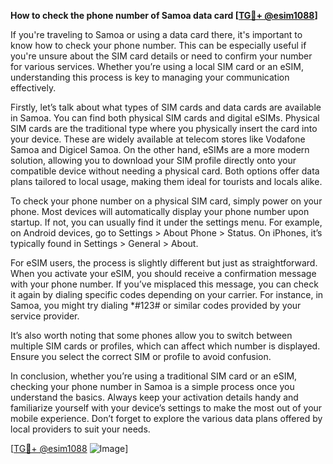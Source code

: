 **How to check the phone number of Samoa data card [[TG💪+ @esim1088](https://t.me/s/esim1088)]**

If you're traveling to Samoa or using a data card there, it's important to know how to check your phone number. This can be especially useful if you're unsure about the SIM card details or need to confirm your number for various services. Whether you’re using a local SIM card or an eSIM, understanding this process is key to managing your communication effectively.

Firstly, let’s talk about what types of SIM cards and data cards are available in Samoa. You can find both physical SIM cards and digital eSIMs. Physical SIM cards are the traditional type where you physically insert the card into your device. These are widely available at telecom stores like Vodafone Samoa and Digicel Samoa. On the other hand, eSIMs are a more modern solution, allowing you to download your SIM profile directly onto your compatible device without needing a physical card. Both options offer data plans tailored to local usage, making them ideal for tourists and locals alike.

To check your phone number on a physical SIM card, simply power on your phone. Most devices will automatically display your phone number upon startup. If not, you can usually find it under the settings menu. For example, on Android devices, go to Settings > About Phone > Status. On iPhones, it’s typically found in Settings > General > About.

For eSIM users, the process is slightly different but just as straightforward. When you activate your eSIM, you should receive a confirmation message with your phone number. If you’ve misplaced this message, you can check it again by dialing specific codes depending on your carrier. For instance, in Samoa, you might try dialing *#123# or similar codes provided by your service provider.

It’s also worth noting that some phones allow you to switch between multiple SIM cards or profiles, which can affect which number is displayed. Ensure you select the correct SIM or profile to avoid confusion.

In conclusion, whether you’re using a traditional SIM card or an eSIM, checking your phone number in Samoa is a simple process once you understand the basics. Always keep your activation details handy and familiarize yourself with your device’s settings to make the most out of your mobile experience. Don’t forget to explore the various data plans offered by local providers to suit your needs.

[[TG💪+ @esim1088](https://t.me/s/esim1088) ![Image](https://i.postimg.cc/Y0z9fWf4/image.png)]